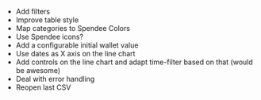 - Add filters
- Improve table style
- Map categories to Spendee Colors
- Use Spendee icons?
- Add a configurable initial wallet value
- Use dates as X axis on the line chart
- Add controls on the line chart and adapt time-filter based on that (would be awesome)
- Deal with error handling
- Reopen last CSV
